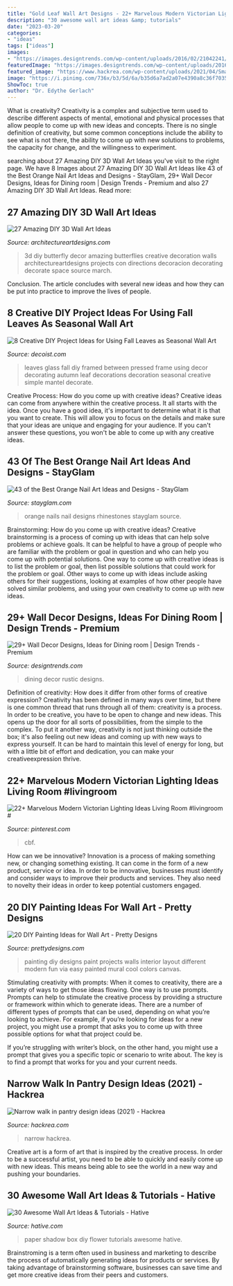 ```yaml
---
title: "Gold Leaf Wall Art Designs - 22+ Marvelous Modern Victorian Lighting Ideas Living Room #livingroom #"
description: "30 awesome wall art ideas &amp; tutorials"
date: "2023-03-20"
categories:
- "ideas"
tags: ["ideas"]
images:
- "https://images.designtrends.com/wp-content/uploads/2016/02/21042241/Rustic-dining-room-with-wall-decor-design.jpg"
featuredImage: "https://images.designtrends.com/wp-content/uploads/2016/02/21042241/Rustic-dining-room-with-wall-decor-design.jpg"
featured_image: "https://www.hackrea.com/wp-content/uploads/2021/04/Smart-storage-ideas-in-a-walk-in-narrow-pantry-768x1151.png"
image: "https://i.pinimg.com/736x/b3/5d/6a/b35d6a7ad2a07e4390a8c36f703519cc.jpg"
ShowToc: true
author: "Dr. Edythe Gerlach"
---
```



What is creativity?
Creativity is a complex and subjective term used to describe different aspects of mental, emotional and physical processes that allow people to come up with new ideas and concepts. There is no single definition of creativity, but some common conceptions include the ability to see what is not there, the ability to come up with new solutions to problems, the capacity for change, and the willingness to experiment.

	

		
searching about 27 Amazing DIY 3D Wall Art Ideas you've visit to the right page. We have 8 Images about 27 Amazing DIY 3D Wall Art Ideas like 43 of the Best Orange Nail Art Ideas and Designs - StayGlam, 29+ Wall Decor Designs, Ideas for Dining room | Design Trends - Premium and also 27 Amazing DIY 3D Wall Art Ideas. Read more:
		
    
## 27 Amazing DIY 3D Wall Art Ideas

<img loading=lazy src="http://www.architectureartdesigns.com/wp-content/uploads/2013/11/1026.jpg" onerror="this.onerror=null;this.src='https://tse2.mm.bing.net/th?id=OIP.d2GlAbA5H8JNX4Ry8B2VsgHaJ3&amp;pid=15.1';" alt="27 Amazing DIY 3D Wall Art Ideas">

_Source: architectureartdesigns.com_

>3d diy butterfly decor amazing butterflies creative decoration walls architectureartdesigns projects con directions decoracion decorating decorate space source march. 

	

Conclusion.
The article concludes with several new ideas and how they can be put into practice to improve the lives of people.

    
## 8 Creative DIY Project Ideas For Using Fall Leaves As Seasonal Wall Art

<img loading=lazy src="http://cdn.decoist.com/wp-content/uploads/2015/10/Framed-leaves-between-glass.jpg" onerror="this.onerror=null;this.src='https://tse2.mm.bing.net/th?id=OIP.tfPge39ZQpSrcuGtooGm_AHaJ2&amp;pid=15.1';" alt="8 Creative DIY Project Ideas for Using Fall Leaves as Seasonal Wall Art">

_Source: decoist.com_

>leaves glass fall diy framed between pressed frame using decor decorating autumn leaf decorations decoration seasonal creative simple mantel decorate. 

	

Creative Process: How do you come up with creative ideas?
Creative ideas can come from anywhere within the creative process. It all starts with the idea. Once you have a good idea, it's important to determine what it is that you want to create. This will allow you to focus on the details and make sure that your ideas are unique and engaging for your audience. If you can't answer these questions, you won't be able to come up with any creative ideas.

    
## 43 Of The Best Orange Nail Art Ideas And Designs - StayGlam

<img loading=lazy src="https://stayglam.com/wp-content/uploads/2019/10/Orange-Nails-with-Rhinestones.jpg" onerror="this.onerror=null;this.src='https://tse2.mm.bing.net/th?id=OIP.gSil-s5vx3XluQ0Gml2EIQHaLH&amp;pid=15.1';" alt="43 of the Best Orange Nail Art Ideas and Designs - StayGlam">

_Source: stayglam.com_

>orange nails nail designs rhinestones stayglam source. 

	

Brainstorming: How do you come up with creative ideas?
Creative brainstorming is a process of coming up with ideas that can help solve problems or achieve goals. It can be helpful to have a group of people who are familiar with the problem or goal in question and who can help you come up with potential solutions. One way to come up with creative ideas is to list the problem or goal, then list possible solutions that could work for the problem or goal. Other ways to come up with ideas include asking others for their suggestions, looking at examples of how other people have solved similar problems, and using your own creativity to come up with new ideas.

    
## 29+ Wall Decor Designs, Ideas For Dining Room | Design Trends - Premium

<img loading=lazy src="https://images.designtrends.com/wp-content/uploads/2016/02/21042241/Rustic-dining-room-with-wall-decor-design.jpg" onerror="this.onerror=null;this.src='https://tse1.mm.bing.net/th?id=OIP.fyUYrqSdmhEwa96EZ_BHmgHaJ4&amp;pid=15.1';" alt="29+ Wall Decor Designs, Ideas for Dining room | Design Trends - Premium">

_Source: designtrends.com_

>dining decor rustic designs. 

	

Definition of creativity: How does it differ from other forms of creative expression?
Creativity has been defined in many ways over time, but there is one common thread that runs through all of them: creativity is a process. In order to be creative, you have to be open to change and new ideas. This opens up the door for all sorts of possibilities, from the simple to the complex.
To put it another way, creativity is not just thinking outside the box; it's also feeling out new ideas and coming up with new ways to express yourself. It can be hard to maintain this level of energy for long, but with a little bit of effort and dedication, you can make your creativeexpression thrive.

    
## 22+ Marvelous Modern Victorian Lighting Ideas Living Room #livingroom #

<img loading=lazy src="https://i.pinimg.com/736x/b3/5d/6a/b35d6a7ad2a07e4390a8c36f703519cc.jpg" onerror="this.onerror=null;this.src='https://tse2.mm.bing.net/th?id=OIP.nGnE26yMLmciHUG-iYCzhwHaLH&amp;pid=15.1';" alt="22+ Marvelous Modern Victorian Lighting Ideas Living Room #livingroom #">

_Source: pinterest.com_

>cbf. 

	

How can we be innovative?
Innovation is a process of making something new, or changing something existing. It can come in the form of a new product, service or idea. In order to be innovative, businesses must identify and consider ways to improve their products and services. They also need to novelty their ideas in order to keep potential customers engaged.

    
## 20 DIY Painting Ideas For Wall Art - Pretty Designs

<img loading=lazy src="http://www.prettydesigns.com/wp-content/uploads/2015/09/20-diy-painting-ideas-for-wall-art4.jpg" onerror="this.onerror=null;this.src='https://tse4.mm.bing.net/th?id=OIP.9vzYsOk5cJ8JxcpWThVVJAHaOz&amp;pid=15.1';" alt="20 DIY Painting Ideas for Wall Art - Pretty Designs">

_Source: prettydesigns.com_

>painting diy designs paint projects walls interior layout different modern fun via easy painted mural cool colors canvas. 

	

Stimulating creativity with prompts:
When it comes to creativity, there are a variety of ways to get those ideas flowing. One way is to use prompts. Prompts can help to stimulate the creative process by providing a structure or framework within which to generate ideas.
There are a number of different types of prompts that can be used, depending on what you’re looking to achieve. For example, if you’re looking for ideas for a new project, you might use a prompt that asks you to come up with three possible options for what that project could be.

If you’re struggling with writer’s block, on the other hand, you might use a prompt that gives you a specific topic or scenario to write about. The key is to find a prompt that works for you and your current needs.

    
## Narrow Walk In Pantry Design Ideas (2021) - Hackrea

<img loading=lazy src="https://www.hackrea.com/wp-content/uploads/2021/04/Smart-storage-ideas-in-a-walk-in-narrow-pantry-768x1151.png" onerror="this.onerror=null;this.src='https://tse1.mm.bing.net/th?id=OIP.fZkMwXc0jQB6AjY4G8zVsgHaLG&amp;pid=15.1';" alt="Narrow walk in pantry design ideas (2021) - Hackrea">

_Source: hackrea.com_

>narrow hackrea. 

	

Creative art is a form of art that is inspired by the creative process. In order to be a successful artist, you need to be able to quickly and easily come up with new ideas. This means being able to see the world in a new way and pushing your boundaries.

    
## 30 Awesome Wall Art Ideas &amp; Tutorials - Hative

<img loading=lazy src="https://hative.com/wp-content/uploads/2015/12/wall-art-ideas-tutorials/23-wall-art-ideas-tutorials.jpg" onerror="this.onerror=null;this.src='https://tse2.mm.bing.net/th?id=OIP.eQY2caVW3QV_0r98DTOBcQHaJ4&amp;pid=15.1';" alt="30 Awesome Wall Art Ideas &amp; Tutorials - Hative">

_Source: hative.com_

>paper shadow box diy flower tutorials awesome hative. 

	

Brainstroming is a term often used in business and marketing to describe the process of automatically generating ideas for products or services. By taking advantage of brainstorming software, businesses can save time and get more creative ideas from their peers and customers.


